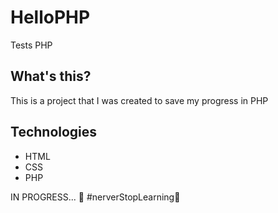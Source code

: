 # HelloPHP
Tests PHP

## What's this?

This is a project that I was created to save my progress in PHP 

## Technologies

* HTML
* CSS
* PHP

IN PROGRESS... 🚧
#nerverStopLearning🚀
